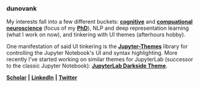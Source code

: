 ### dunovank

My interests fall into a few different buckets: [**cognitive**](https://www.jneurosci.org/content/39/12/2251.abstract) and [**compuational neuroscience**](https://journals.plos.org/ploscompbiol/article?id=10.1371/journal.pcbi.1006998) (focus of my [**PhD**](http://d-scholarship.pitt.edu/30628/)), NLP and deep representation learning (what I work on now), and tinkering with UI themes (afterhours hobby). 

One manifestation of said UI tinkering is the [**Jupyter-Themes**](https://github.com/dunovank/jupyter-themes) library for controlling the Jupyter Notebook's UI and syntax highlighting. More recently I've started working on similar themes for JupyterLab (successor to the classic Jupyter Notebook): [**JupyterLab Darkside Theme**](https://github.com/dunovank/jupyterlab_darkside_theme).

<!--
Spirit animal: [**Toby Ziegler**](https://westwing.fandom.com/wiki/Toby_Ziegler)

[![Dunovank's GitHub stats](https://github-readme-stats.vercel.app/api?username=dunovank)](https://github.com/dunovank)
-->
[**Scholar**](https://scholar.google.com/citations?user=o-MJbsUAAAAJ&hl=en) **|**
[**LinkedIn**](https://www.linkedin.com/in/dunovank/) **|**
[**Twitter**](https://twitter.com/dunovank)


<!--
**dunovank/dunovank** is a ✨ _special_ ✨ repository because its `README.md` (this file) appears on your GitHub profile.

Here are some ideas to get you started:

- 🔭 I’m currently working on ...
- 🌱 I’m currently learning ...
- 👯 I’m looking to collaborate on ...
- 🤔 I’m looking for help with ...
- 💬 Ask me about ...
- 📫 How to reach me: ...
- 😄 Pronouns: ...
- ⚡ Fun fact: ...
-->
